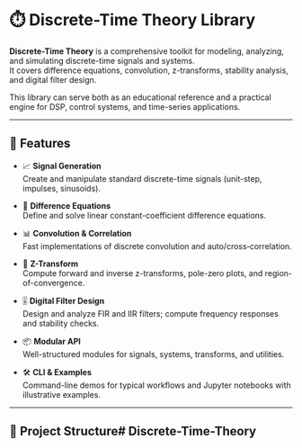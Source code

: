 # ⏱️ Discrete-Time Theory Library

**Discrete-Time Theory** is a comprehensive toolkit for modeling, analyzing, and simulating discrete-time signals and systems.  
It covers difference equations, convolution, z-transforms, stability analysis, and digital filter design.

This library can serve both as an educational reference and a practical engine for DSP, control systems, and time-series applications.

---

## 🚀 Features

- 📈 **Signal Generation**  
  Create and manipulate standard discrete-time signals (unit-step, impulses, sinusoids).

- 🔄 **Difference Equations**  
  Define and solve linear constant-coefficient difference equations.

- 📊 **Convolution & Correlation**  
  Fast implementations of discrete convolution and auto/cross‐correlation.

- 🧠 **Z-Transform**  
  Compute forward and inverse z-transforms, pole-zero plots, and region-of-convergence.

- 🎚️ **Digital Filter Design**  
  Design and analyze FIR and IIR filters; compute frequency responses and stability checks.

- 📦 **Modular API**  
  Well-structured modules for signals, systems, transforms, and utilities.

- 🛠️ **CLI & Examples**  
  Command-line demos for typical workflows and Jupyter notebooks with illustrative examples.

---

## 📂 Project Structure# Discrete-Time-Theory
